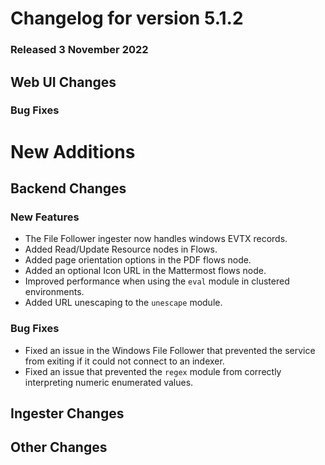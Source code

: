 # Changelog for version 5.1.2

### Released 3 November 2022

## Web UI Changes

### Bug Fixes

# New Additions

## Backend Changes

### New Features

* The File Follower ingester now handles windows EVTX records.
* Added Read/Update Resource nodes in Flows.
* Added page orientation options in the PDF flows node.
* Added an optional Icon URL in the Mattermost flows node.
* Improved performance when using the `eval` module in clustered environments.
* Added URL unescaping to the `unescape` module.


### Bug Fixes

* Fixed an issue in the Windows File Follower that prevented the service from exiting if it could not connect to an indexer.
* Fixed an issue that prevented the `regex` module from correctly interpreting numeric enumerated values.

## Ingester Changes

## Other Changes

